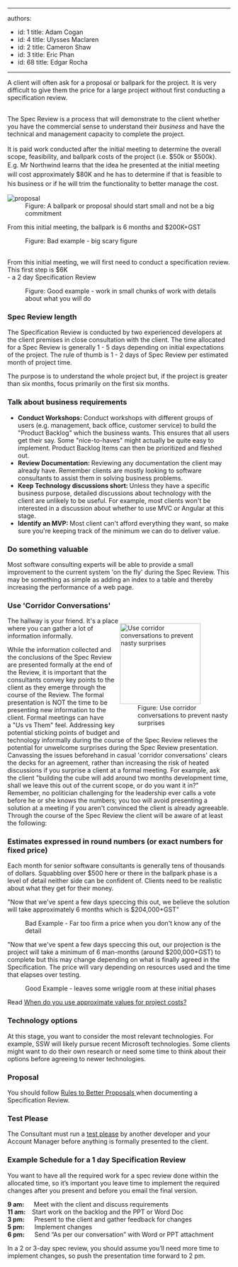 

---
authors:
  - id: 1
    title: Adam Cogan
  - id: 4
    title: Ulysses Maclaren
  - id: 2
    title: Cameron Shaw
  - id: 3
    title: Eric Phan
  - id: 68
    title: Edgar Rocha
---




<span class='intro'> A client will often ask for a proposal or&#160;ballpark for the project. It is very difficult to give them the price for a large project without first conducting a specification review.&#160;<div><br><div>The Spec Review is a process that will demonstrate to the client whether you have the commercial sense to understand their *business* and have the technical and management capacity to complete the project.<br>​<br>It&#160;is paid work conducted after the initial meeting to determine the overall scope, feasibility, and ballpark costs of the project (i.e. $50k or $500k).&#160;<span style="line-height&#58;1.5em;"> E.g. Mr Northwind learns that the idea he presented at the initial meeting will cost approximately $80K and he has to determine if that is feasible to his business or if he will trim the functionality to better manage the cost.</span></div></div> </span>

<dl class="image"><dt> <img src="/PublishingImages/proposal.jpg" alt="proposal" /> </dt><dd>Figure&#58; A ballpark or proposal should start small and not be a big commitment<br></dd></dl><p class="ssw15-rteElement-GreyBox">From this initial meeting, the ballpark is 6 months and $200K+GST <br></p><dd class="ssw15-rteElement-FigureBad">Figure&#58; Bad example - big scary figure<br><br></dd><p class="ssw15-rteElement-GreyBox">From this initial meeting, we will first need to conduct a specification review. This first step is $6K<br>- a​&#160;2 day&#160;Specification Review&#160;</p><dd class="ssw15-rteElement-FigureGood">Figure&#58; Good example - work in small chunks of work with details about what you will do<br></dd><h3 class="ssw15-rteElement-H3">Spec Review length<br></h3><p>The Specification Review is conducted by two experienced developers at the client premises in close consultation with the client. The time allocated for a Spec Review is generally 1 - 5 days depending on initial expectations of the project. The rule of thumb is 1 - 2 days of&#160;Spec Review per estimated month of project time.&#160;</p><p>The purpose is to understand the whole project but, if the project is greater than six months, focus primarily on the first six months. <br></p><h3 class="ssw15-rteElement-H3">Talk about business requirements<br></h3><ul><li> 
      <strong>Conduct Workshops&#58; </strong>Conduct workshops with different groups of users (e.g. management, back office, customer service) to build the &quot;Product Backlog&quot; which the business wants. This ensures that&#160;all users get their say. Some &quot;nice-to-haves&quot; might actually be quite easy to implement. Product Backlog Items can then be prioritized and fleshed out.</li><li> 
      <strong>Review Documentation&#58; </strong>Reviewing any documentation the client may already have. Remember clients are mostly looking to software consultants to assist them in solving business problems.</li><li> 
      <strong>Keep&#160;Technology discussions short&#58; </strong>Unless they have a specific business purpose, detailed discussions about technology with the client&#160;are unlikely to be useful. For example, most clients won't be interested in a discussion about whether to use MVC or Angular at this stage.</li><li> 
      <strong>Identify an MVP&#58; </strong>Most client can't afford everything they want, so make sure you're keeping track of the minimum we can do to deliver value. <br></li></ul><h3 class="ssw15-rteElement-H3">Do something valuable <br></h3><p>Most software consulting experts&#160;will be able to provide a small improvement to the current system 'on the fly' during the Spec Review. This may be something as simple as adding an index to a table and thereby increasing the performance of a web page.</p><h3 class="ssw15-rteElement-H3">Use 'Corridor&#160;Conversations'</h3><dl class="image" style="width&#58;250px;clear&#58;right;float&#58;right;"><dt> <img class="ms-rteCustom-ImageArea" alt="Use corridor conversations to prevent nasty surprises" src="/PublishingImages/ProjectManagement_Suprise.jpg" border="0" style="width&#58;182px;" /> </dt><dd> <span class="ms-rteCustom-FigureNormal">Figure&#58; Use corridor conversations to prevent nasty surprises </span></dd></dl><p>The hallway is your friend. It's a place where you can gather a lot of information informally.<br></p><p>While the information collected and the conclusions of the Spec Review are presented formally at the end of the Review,&#160;it is important that the consultants&#160;convey key points to the client as they emerge through the course of the Review. The formal presentation is NOT the time to be presenting new information to the client. Formal meetings can have a&#160;&quot;Us vs Them&quot; feel. Addressing key potential sticking points of budget and technology informally during the course of the Spec Review relieves the potential for unwelcome surprises during the Spec Review presentation. Canvassing the issues beforehand in casual 'corridor conversations' clears the decks for an agreement, rather than increasing the risk of heated discussions if you surprise a client at a formal meeting. For example, ask the client &quot;building the cube will add around two months development time, shall we leave this out of the current scope, or do you want it in?&quot; Remember, no politician challenging for the leadership ever calls a vote before he or she knows the numbers; you too will avoid presenting a solution at a meeting if you aren't convinced the client is already agreeable. Through the course of the Spec Review the client will be aware of at least the following&#58;</p><h3 class="ssw15-rteElement-H3">Estimates&#160;expressed in round numbers (or exact numbers for fixed price)</h3><p>Each month for senior software consultants is generally tens of thousands of dollars. Squabbling over $500 here or there in the ballpark phase is a level of detail neither side can be confident of. Clients need&#160;to be realistic about what they get for their money.</p><p class="ssw15-rteElement-GreyBox">&quot;Now that we've spent a few days speccing this out, we believe the solution will take approximately 6 months which is $204,000+GST&quot;</p><dd class="ssw15-rteElement-FigureBad">Bad Example - Far too firm a price when you don't know any of the detail </dd> 

   <p class="ssw15-rteElement-GreyBox">&quot;Now that we've spent a few days speccing this out, our projection is the project will take a minimum of 6 man-months (around $200,000+GST) to complete but this may change depending on what is finally agreed in the Specification. The price will vary depending on resources used and the time that elapses over testing. <br></p><dd class="ssw15-rteElement-FigureGood">Good Example - leaves some wriggle room at these initial phases </dd><p>Read <a href="http&#58;//www.ssw.com.au/ssw/standardsinternal/inductiontraining/inductionsalespeople.aspx#Use-approximate-values">When do you use approximate values for project costs?</a> <br></p><h3 class="ssw15-rteElement-H3">Technology options</h3><p>At this stage, you want to consider the most relevant technologies. For example, SSW will likely pursue recent Microsoft technologies. Some clients might want to do their own research or need some time to think about their options before agreeing to newer technologies.</p><h3 class="ssw15-rteElement-H3">Proposal <br></h3><p>You should follow <a href="http&#58;//www.ssw.com.au/ssw/Standards/Rules/RulesToBetterProposals.aspx">Rules to Better Proposals </a>when documenting a Specification Review.</p><h3 class="ssw15-rteElement-H3">Test Please</h3><p>The Consultant&#160;must run a <a href="/_layouts/15/FIXUPREDIRECT.ASPX?WebId=3dfc0e07-e23a-4cbb-aac2-e778b71166a2&amp;TermSetId=07da3ddf-0924-4cd2-a6d4-a4809ae20160&amp;TermId=d66a9404-2ca9-4d19-ad6c-df1618b4fc28">test please</a> by another developer and your Account Manager&#160;before anything is formally presented to the client.</p><h3 class="ssw15-rteElement-H3">Example Schedule for a 1 day Specification&#160;Review<br></h3><p>You want to have all the required work for a spec review done within the allocated time, so it’s important you leave time to implement the&#160;required changes after you present&#160;and before you email the final version. <br></p><p><b>9&#160;am&#58;&#160;&#160;&#160;</b>&#160;&#160; Meet with the client and discuss requirements<br><b>11 am&#58;&#160;&#160;</b>&#160; Start work on the backlog and the PPT or Word Doc<br><b>3&#160;pm&#58;&#160;&#160;&#160;</b>&#160;&#160; Present to the client and gather feedback for changes<br><b>5 pm&#58;&#160;</b>&#160;&#160;&#160;&#160; Implement changes<br><b>6 pm&#58;&#160;&#160;</b>&#160;&#160;&#160; Send “As per our conversation” with Word or PPT attachment<br></p><p>In a 2 or 3-day spec review, you should assume you’ll need more time to implement changes, so push the presentation time forward to 2&#160;pm.<br></p>


